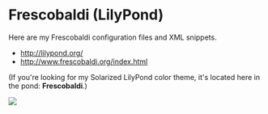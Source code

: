 # Frescobaldi (LilyPond)
Here are my Frescobaldi configuration files and XML snippets.

* http://lilypond.org/
* http://www.frescobaldi.org/index.html

(If you're looking for my Solarized LilyPond color theme, it's located here in the pond: **Frescobaldi**.)

![](http://bit.ly/2FHKRyP)
